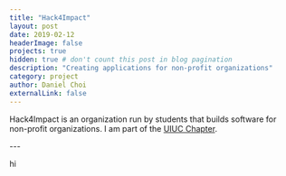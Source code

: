 ```yaml
---
title: "Hack4Impact"
layout: post
date: 2019-02-12
headerImage: false
projects: true
hidden: true # don't count this post in blog pagination
description: "Creating applications for non-profit organizations"
category: project
author: Daniel Choi
externalLink: false
---
```


<p>
    Hack4Impact is an organization run by students that builds software for non-profit organizations. I am part of the 
    <a href = "https://uiuc.hack4impact.org" target = "_blank">UIUC Chapter</a>.
</p>
---

hi